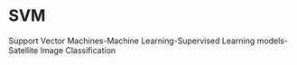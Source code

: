 # SVM
Support Vector Machines-Machine Learning-Supervised Learning models-Satellite Image Classification
